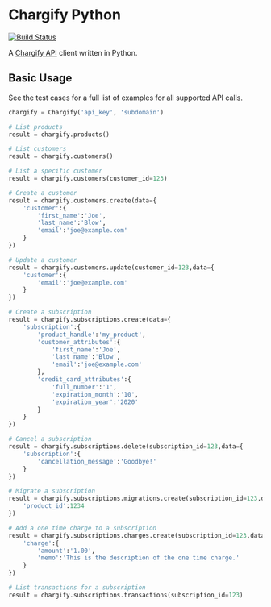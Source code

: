 Chargify Python
===============

[![Build Status](https://travis-ci.org/code-kitchen/chargify-python.svg?branch=master)](https://travis-ci.org/code-kitchen/chargify-python)

A [Chargify API](https://reference.chargify.com/) client written in Python.

Basic Usage
-----------

See the test cases for a full list of examples for all supported API calls.

```python
chargify = Chargify('api_key', 'subdomain')

# List products
result = chargify.products()

# List customers
result = chargify.customers()

# List a specific customer
result = chargify.customers(customer_id=123)

# Create a customer
result = chargify.customers.create(data={
    'customer':{
        'first_name':'Joe',
        'last_name':'Blow',
        'email':'joe@example.com'
    }
})

# Update a customer
result = chargify.customers.update(customer_id=123,data={
    'customer':{
        'email':'joe@example.com'
    }
})

# Create a subscription
result = chargify.subscriptions.create(data={
    'subscription':{
        'product_handle':'my_product',
        'customer_attributes':{
            'first_name':'Joe',
            'last_name':'Blow',
            'email':'joe@example.com'
        },
        'credit_card_attributes':{
            'full_number':'1',
            'expiration_month':'10',
            'expiration_year':'2020'
        }
    }
})

# Cancel a subscription
result = chargify.subscriptions.delete(subscription_id=123,data={
    'subscription':{
        'cancellation_message':'Goodbye!'
    }
})

# Migrate a subscription
result = chargify.subscriptions.migrations.create(subscription_id=123,data={
    'product_id':1234
})

# Add a one time charge to a subscription
result = chargify.subscriptions.charges.create(subscription_id=123,data={
    'charge':{
        'amount':'1.00',
        'memo':'This is the description of the one time charge.'
    }
})

# List transactions for a subscription
result = chargify.subscriptions.transactions(subscription_id=123)
```

